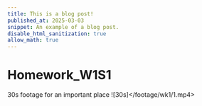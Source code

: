 ```yaml
---
title: This is a blog post!
published_at: 2025-03-03
snippet: An example of a blog post.
disable_html_sanitization: true
allow_math: true
---
```


# Homework_W1S1

30s footage for an important place
![30s]</footage/wk1/1.mp4>


